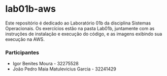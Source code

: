 # lab01b-aws
Este repositório é dedicado ao Laboratório 01b da disciplina Sistemas Operacionais. Os exercícios estão na pasta Lab01b, juntamente com as instruções de instalação e execução do código, e as imagens exibindo sua execução na AWS.

### Participantes
- Igor Benites Moura - 32275528
- João Pedro Maia Matulevicius Garcia - 32241429
